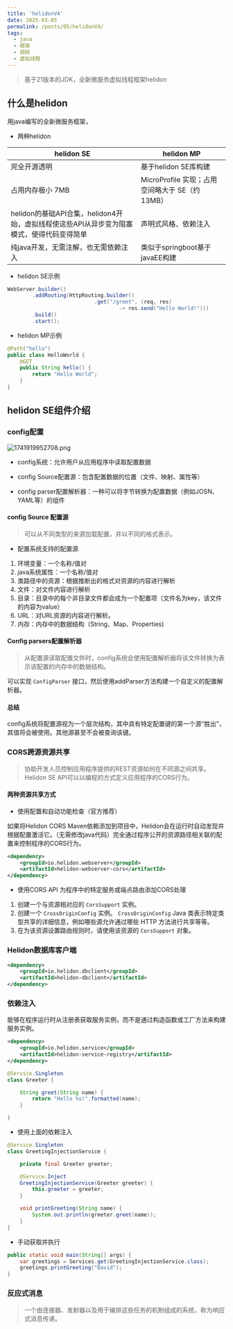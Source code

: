 ```yaml
---
title: 'helidonV4'
date: 2025-03-05
permalink: /posts/05/helidonV4/
tags:
  - java
  - 框架
  - 调研
  - 虚拟线程
---
```


> 基于21版本的JDK，全新微服务虚拟线程框架helidon
## 什么是helidon

用java编写的全新微服务框架，



- 两种helidon



| helidon SE                                                   | helidon MP                                      |
| ------------------------------------------------------------ | ----------------------------------------------- |
| 完全开源透明                                                 | 基于helidon SE库构建                            |
| 占用内存极小 7MB                                             | MicroProfile 实现；占用空间略大于 SE（约 13MB） |
| helidon的基础API合集，helidon4开始，虚拟线程使这些API从异步变为阻塞模式，使得代码变得简单 | 声明式风格、依赖注入                            |
| 纯java开发，无需注解，也无需依赖注入                         | 类似于springboot基于javaEE构建                  |



- helidon SE示例

``` java
WebServer.builder()
        .addRouting(HttpRouting.builder()
                            .get("/greet", (req, res)
                                    -> res.send("Hello World!")))
        .build()
        .start();
```



- helidon MP示例

``` java
@Path("hello")
public class HelloWorld {
    @GET
    public String hello() {
        return "Hello World";
    }
}
```


## helidon SE组件介绍


### config配置



![1741919952708.png](https://www.helloimg.com/i/2025/03/14/67d3943faccb8.png)



- config系统：允许用户从应用程序中读取配置数据

- config Source配置源：包含配置数据的位置（文件、映射、属性等）
- config parser配置解析器：一种可以将字节转换为配置数据（例如JOSN、YAML等）的组件


#### config Source 配置源

>  可以从不同类型的来源加载配置，并以不同的格式表示。



- 配置系统支持的配置源

1. 环境变量：一个名称/值对
2. java系统属性：一个名称/值对
3. 类路径中的资源：根据推断出的格式对资源的内容进行解析
4. 文件：对文件内容进行解析
5. 目录：目录中的每个非目录文件都会成为一个配置项（文件名为key，该文件的内容为value）
6. URL：对URL资源的内容进行解析。
7. 内存：内存中的数据结构（String、Map、Properties)


#### Config parsers配置解析器

> 从配置源读取配置文件时，config系统会使用配置解析器将该文件转换为表示该配置的内存中的数据结构。



可以实现 `ConfigParser` 接口，然后使用addParser方法构建一个自定义的配置解析器。


#### 总结

config系统将配置源视为一个层次结构，其中具有特定配置键的第一个源“胜出”，其值将会被使用。其他源甚至不会被查询该键。


### CORS跨源资源共享

> 协助开发人员控制应用程序提供的REST资源如何在不同源之间共享。Helidon SE API可以以编程的方式定义应用程序的CORS行为。


#### 两种资源共享方式

- 使用配置和自动功能检查（官方推荐）

如果将Helidon CORS Maven依赖添加到项目中，Helidon会在运行时自动发现并根据配置激活它。（无需修改java代码）完全通过程序公开的资源路径相关联的配置来控制程序的CORS行为。



``` xml
<dependency>
    <groupId>io.helidon.webserver</groupId>
    <artifactId>helidon-webserver-cors</artifactId>
</dependency>
```





- 使用CORS API 为程序中的特定服务或端点路由添加CORS处理



1. 创建一个与资源相对应的 `CorsSupport` 实例。
2. 创建一个 `CrossOriginConfig` 实例。 `CrossOriginConfig` Java 类表示特定类型共享的详细信息，例如哪些源允许通过哪些 HTTP 方法进行共享等等。
3. 在为该资源设置路由规则时，请使用该资源的 `CorsSupport` 对象。


### Helidon数据库客户端

``` xml
<dependency>
    <groupId>io.helidon.dbclient</groupId>
    <artifactId>helidon-dbclient</artifactId>
</dependency>
```


### 依赖注入

能够在程序运行时从注册表获取服务实例，而不是通过构造函数或工厂方法来构建服务实例。



``` xml
<dependency>
    <groupId>io.helidon.service</groupId>
    <artifactId>helidon-service-registry</artifactId>
</dependency>
```



``` java
@Service.Singleton
class Greeter {

    String greet(String name) {
        return "Hello %s!".formatted(name);
    }

}
```



- 使用上面的依赖注入

``` java
@Service.Singleton
class GreetingInjectionService {

    private final Greeter greeter;

    @Service.Inject
    GreetingInjectionService(Greeter greeter) {
        this.greeter = greeter;
    }

    void printGreeting(String name) {
        System.out.println(greeter.greet(name));
    }
}
```



- 手动获取并执行

``` java
public static void main(String[] args) {
    var greetings = Services.get(GreetingInjectionService.class);
    greetings.printGreeting("David");
}
```




### 反应式消息

> 一个由连接器、发射器以及用于编排这些任务的机制组成的系统，称为响应式消息传递。





